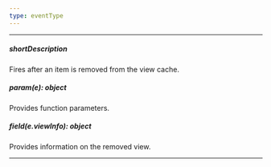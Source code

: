 ```yaml
---
type: eventType
---
```

---
##### shortDescription
Fires after an item is removed from the view cache.

##### param(e): object
Provides function parameters.

##### field(e.viewInfo): object
Provides information on the removed view.

---
